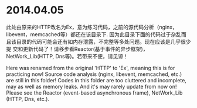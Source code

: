2014.04.05
========
此处由原来的HTTP改名为Ex，意为练习代码，之前的源代码分析（nginx， libevent，memcached等）都还在该目录下. 因为此目录下面的代码过于杂乱而且该目录的代码可能会还有如内存泄露，不完整等多处问题。现在应该是几乎很少提
交和更新代码了！请移步看Reactor(基于事件的异步框架)，NetWork_Lib(HTTP, Dns等)。若带来不便，请见谅！


Here was renamed from the original 'HTTP' to 'Ex', meaning this is for practicing now! Source code analysis (nginx, libevent, memcached, etc.) are still in this folder! Codes in this folder are  too cluttered and incomplete, may as well as memory leaks. And it's may rarely update from now on! Please see the  Reactor (event-based asynchronous frame), NetWork_Lib (HTTP, Dns, etc.). 
